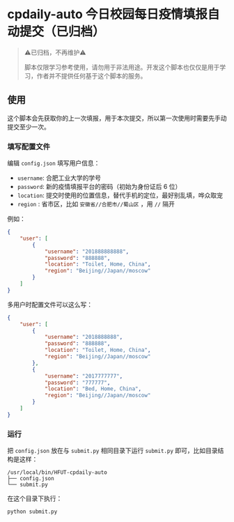 # cpdaily-auto 今日校园每日疫情填报自动提交（已归档）

> ⚠️已归档，不再维护⚠️
>
> 脚本仅限学习参考使用，请勿用于非法用途。开发这个脚本也仅仅是用于学习，作者并不提供任何基于这个脚本的服务。

## 使用

这个脚本会先获取你的上一次填报，用于本次提交，所以第一次使用时需要先手动提交至少一次。

### 填写配置文件

编辑 `config.json` 填写用户信息：

- `username`: 合肥工业大学的学号
- `password`: 新的疫情填报平台的密码（初始为身份证后 6 位）
- `location`: 提交时使用的位置信息，替代手机的定位，最好别乱填，哗众取宠
- `region` : 省市区，比如 `安徽省//合肥市//蜀山区` ，用 `//` 隔开

例如：

```json
{
    "user": [
        {
            "username": "201888888888",
            "password": "888888",
            "location": "Toilet, Home, China",
            "region": "Beijing//Japan//moscow"
        }
    ]
}
```

多用户时配置文件可以这么写：

```json
{
    "user": [
        {
            "username": "2018888888",
            "password": "888888",
            "location": "Toilet, Home, China",
            "region": "Beijing//Japan//moscow"
        },
        {
            "username": "2017777777",
            "password": "777777",
            "location": "Bed, Home, China",
            "region": "Beijing//Japan//moscow"
        }
    ]
}
```

### 运行

把 `config.json` 放在与 `submit.py` 相同目录下运行 `submit.py` 即可，比如目录结构是这样：

```plaintext
/usr/local/bin/HFUT-cpdaily-auto
├── config.json
└── submit.py
```

在这个目录下执行：

```shell
python submit.py
```
